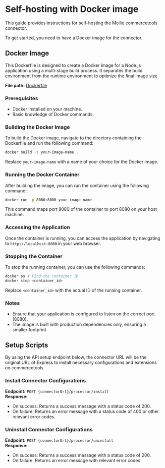 # Self-hosting with Docker image

This guide provides instructions for self-hosting the Mollie commercetools connector.

To get started, you need to have a Docker image for the connector.

## Docker Image

This Dockerfile is designed to create a Docker image for a Node.js application using a multi-stage build process. It separates the build environment from the runtime environment to optimize the final image size.

**File path:** [Dockerfile](https://github.com/mollie/commercetools-connector/blob/main/processor/Dockerfile)

### Prerequisites

- Docker installed on your machine.
- Basic knowledge of Docker commands.

### Building the Docker Image

To build the Docker image, navigate to the directory containing the Dockerfile and run the following command:

```bash
docker build -t your-image-name .
```

Replace `your-image-name` with a name of your choice for the Docker image.

### Running the Docker Container

After building the image, you can run the container using the following command:

```bash
docker run -p 8080:8080 your-image-name
```

This command maps port 8080 of the container to port 8080 on your host machine.

### Accessing the Application

Once the container is running, you can access the application by navigating to `http://localhost:8080` in your web browser.

### Stopping the Container

To stop the running container, you can use the following commands:

```bash
docker ps # Find the container ID
docker stop <container_id>
```

Replace `<container_id>` with the actual ID of the running container.

### Notes

- Ensure that your application is configured to listen on the correct port (8080).
- The image is built with production dependencies only, ensuring a smaller footprint.

## Setup Scripts

By using the API setup endpoint below, the connector URL will be the original URL of Express to install necessary configurations and extensions on commercetools.

### Install Connector Configurations

**Endpoint:** `POST {connectorUrl}/processor/install`  
**Response:**

- On success: Returns a success message with a status code of 200.
- On failure: Returns an error message with a status code of 400 or other relevant error codes.

### Uninstall Connector Configurations

**Endpoint:** `POST {connectorUrl}/processor/uninstall`  
**Response:**

- On success: Returns a success message with a status code of 200.
- On failure: Returns an error message with relevant error codes.
